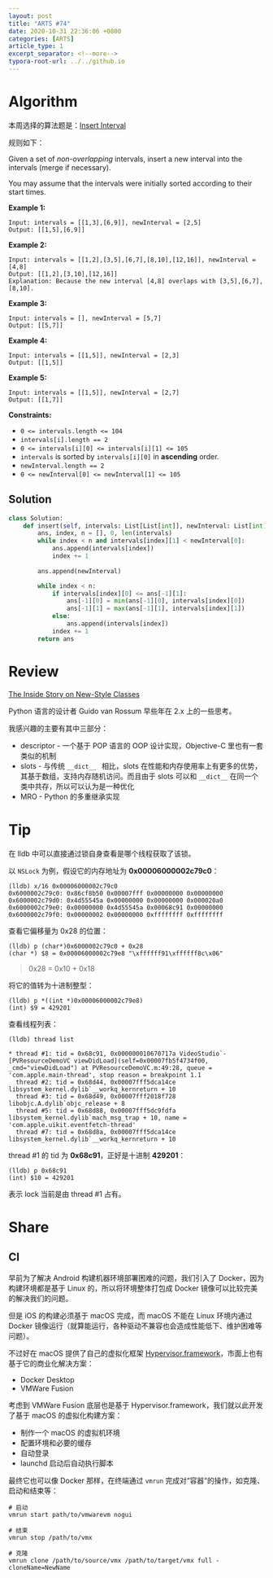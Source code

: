 ```yaml
---
layout: post
title: "ARTS #74"
date: 2020-10-31 22:36:06 +0800
categories: [ARTS]
article_type: 1
excerpt_separator: <!--more-->
typora-root-url: ../../github.io
---
```



# Algorithm

本周选择的算法题是：[Insert Interval](https://leetcode.com/problems/insert-interval/)

<!--more-->

规则如下：

Given a set of *non-overlapping* intervals, insert a new interval into the intervals (merge if necessary).

You may assume that the intervals were initially sorted according to their start times.

 

**Example 1:**

```
Input: intervals = [[1,3],[6,9]], newInterval = [2,5]
Output: [[1,5],[6,9]]
```

**Example 2:**

```
Input: intervals = [[1,2],[3,5],[6,7],[8,10],[12,16]], newInterval = [4,8]
Output: [[1,2],[3,10],[12,16]]
Explanation: Because the new interval [4,8] overlaps with [3,5],[6,7],[8,10].
```

**Example 3:**

```
Input: intervals = [], newInterval = [5,7]
Output: [[5,7]]
```

**Example 4:**

```
Input: intervals = [[1,5]], newInterval = [2,3]
Output: [[1,5]]
```

**Example 5:**

```
Input: intervals = [[1,5]], newInterval = [2,7]
Output: [[1,7]]
```

 

**Constraints:**

- `0 <= intervals.length <= 104`
- `intervals[i].length == 2`
- `0 <= intervals[i][0] <= intervals[i][1] <= 105`
- `intervals` is sorted by `intervals[i][0]` in **ascending** order.
- `newInterval.length == 2`
- `0 <= newInterval[0] <= newInterval[1] <= 105`

## Solution

```python
class Solution:
    def insert(self, intervals: List[List[int]], newInterval: List[int]) -> List[List[int]]:
        ans, index, n = [], 0, len(intervals)
        while index < n and intervals[index][1] < newInterval[0]:
            ans.append(intervals[index])
            index += 1
        
        ans.append(newInterval)

        while index < n:
            if intervals[index][0] <= ans[-1][1]:
                ans[-1][0] = min(ans[-1][0], intervals[index][0])
                ans[-1][1] = max(ans[-1][1], intervals[index][1])
            else:
                ans.append(intervals[index])
            index += 1
        return ans
```


# Review

[The Inside Story on New-Style Classes](http://python-history.blogspot.com/2010/06/inside-story-on-new-style-classes.html)

Python 语言的设计者 Guido van Rossum 早些年在 2.x 上的一些思考。

我感兴趣的主要有其中三部分：

- descriptor - 一个基于 POP 语言的 OOP 设计实现，Objective-C 里也有一套类似的机制
- slots - 与传统 `__dict__ ` 相比，slots 在性能和内存使用率上有更多的优势，其基于数组，支持内存随机访问。而且由于 slots 可以和 `__dict__` 在同一个类中共存，所以可以认为是一种优化
- MRO - Python 的多重继承实现

# Tip

在 lldb 中可以直接通过锁自身查看是哪个线程获取了该锁。

以 `NSLock` 为例，假设它的内存地址为 **0x00006000002c79c0**：

```
(lldb) x/16 0x00006000002c79c0
0x6000002c79c0: 0x86cf8b50 0x00007fff 0x00000000 0x00000000
0x6000002c79d0: 0x4d55545a 0x00000000 0x00000000 0x000020a0
0x6000002c79e0: 0x00000000 0x4d55545a 0x00068c91 0x00000000
0x6000002c79f0: 0x00000002 0x00000000 0xffffffff 0xffffffff
```

查看它偏移量为 0x28 的位置：

```
(lldb) p (char*)0x6000002c79c0 + 0x28
(char *) $8 = 0x00006000002c79e8 "\xffffff91\xffffff8c\x06"
```

> 0x28 = 0x10 + 0x18

将它的值转为十进制整型：

```
(lldb) p *((int *)0x00006000002c79e8)
(int) $9 = 429201
```

查看线程列表：

```
(lldb) thread list

* thread #1: tid = 0x68c91, 0x000000010670717a VideoStudio`-[PVResourceDemoVC viewDidLoad](self=0x00007fb5f4734f00, _cmd="viewDidLoad") at PVResourceDemoVC.m:49:28, queue = 'com.apple.main-thread', stop reason = breakpoint 1.1
  thread #2: tid = 0x68d44, 0x00007fff5dca14ce libsystem_kernel.dylib`__workq_kernreturn + 10
  thread #3: tid = 0x68d49, 0x00007fff2018f728 libobjc.A.dylib`objc_release + 8
  thread #5: tid = 0x68d88, 0x00007fff5dc9fdfa libsystem_kernel.dylib`mach_msg_trap + 10, name = 'com.apple.uikit.eventfetch-thread'
  thread #7: tid = 0x68d8a, 0x00007fff5dca14ce libsystem_kernel.dylib`__workq_kernreturn + 10
```

thread #1 的 tid 为 **0x68c91**，正好是十进制 **429201**：

```
(lldb) p 0x68c91
(int) $10 = 429201
```

表示 lock 当前是由 thread #1 占有。

# Share

## CI

早前为了解决 Android 构建机器环境部署困难的问题，我们引入了 Docker，因为构建环境都是基于 Linux 的，所以将环境整体打包成 Docker 镜像可以比较完美的解决我们的问题。

但是 iOS 的构建必须基于 macOS 完成，而 macOS 不能在 Linux 环境内通过 Docker 镜像运行（就算能运行，各种驱动不兼容也会造成性能低下、维护困难等问题）。

不过好在 macOS 提供了自己的虚拟化框架 [Hypervisor.framework](https://developer.apple.com/documentation/hypervisor)，市面上也有基于它的商业化解决方案：

- Docker Desktop
- VMWare Fusion

考虑到 VMWare Fusion 底层也是基于 Hypervisor.framework，我们就以此开发了基于 macOS 的虚拟化构建方案：

- 制作一个 macOS 的虚拟机环境
- 配置环境和必要的缓存
- 自动登录
- launchd 启动后自动执行脚本

最终它也可以像 Docker 那样，在终端通过 `vmrun` 完成对“容器“的操作，如克隆、启动和结束等：

```shell
# 启动
vmrun start path/to/vmwarevm nogui

# 结束
vmrun stop /path/to/vmx 

# 克隆
vmrun clone /path/to/source/vmx /path/to/target/vmx full -cloneName=NewName
```